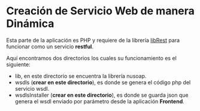 # Creación de Servicio Web de manera Dinámica
Esta parte de la aplicación es PHP y requiere de la librería [libRest](https://github.com/bernardosegura/libRest) para funcionar como un servicio **restful**.

Aquí encontramos dos directorios los cuales su funcionamiento es el siguiente:
- lib, en este directorio se encuentra la librería nusoap.
- wsdls (**crear en este directorio**), es donde se genera el código php del servicio wsdl.
- wsdlsInstaller (**crear en este directorio**), es donde se guarda json que genera el wsdl enviado por parámetro desde la aplicación **Frontend**.

